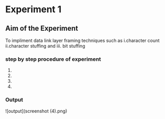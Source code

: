 # Experiment 1

## Aim of the Experiment
To impliment data link layer framing techniques such as
i.character count ii.character stuffing and iii. bit stuffing

### step by step procedure of experiment
1.
2.
3.
4.

### Output

![output](screenshot (4).png)
